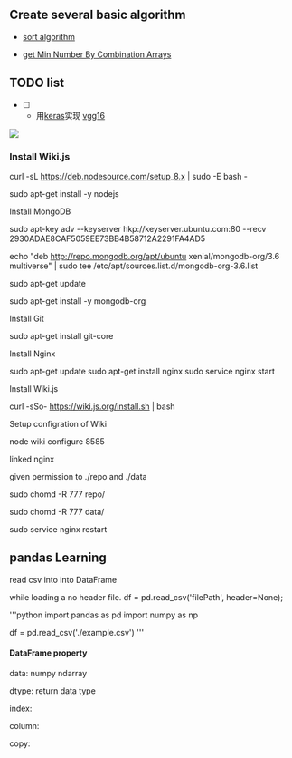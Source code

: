 

## Create several basic algorithm

- [sort algorithm](https://github.com/jeremykid/FunAlgorithm/tree/master/python_practice/sort)

- [get Min Number By Combination Arrays](https://github.com/jeremykid/FunAlgorithm/tree/master/getMinNumberByCombinationArrays)

## TODO list

* [ ] - 用[keras](https://keras.io/)实现 [vgg16](https://www.kaggle.com/keras/vgg16/home) 

![](https://imgur.com/uLXrKxe.jpg)

### Install Wiki.js

  curl -sL https://deb.nodesource.com/setup_8.x | sudo -E bash -

  sudo apt-get install -y nodejs

Install MongoDB

  sudo apt-key adv --keyserver hkp://keyserver.ubuntu.com:80 --recv 2930ADAE8CAF5059EE73BB4B58712A2291FA4AD5

  echo "deb http://repo.mongodb.org/apt/ubuntu xenial/mongodb-org/3.6 multiverse" | sudo tee /etc/apt/sources.list.d/mongodb-org-3.6.list

  sudo apt-get update

  sudo apt-get install -y mongodb-org

Install Git

  sudo apt-get install git-core

Install Nginx

  sudo apt-get update
  sudo apt-get install nginx
  sudo service nginx start

Install Wiki.js

  curl -sSo- https://wiki.js.org/install.sh | bash

Setup configration of Wiki

  node wiki configure 8585

linked nginx 

given permission to ./repo and ./data

  sudo chomd -R 777 repo/

  sudo chomd -R 777 data/

  sudo service nginx restart


## pandas Learning

read csv into into DataFrame

while loading a no header file.
df = pd.read_csv('filePath', header=None); 


'''python
import pandas as pd
import numpy as np

df = pd.read_csv('./example.csv')
'''

#### DataFrame property

data: numpy ndarray

dtype: return data type

index:

column: 

copy: 
